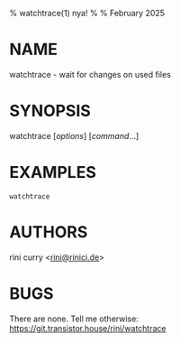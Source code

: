 % watchtrace(1) nya!
%
% February 2025

# NAME

watchtrace - wait for changes on used files

# SYNOPSIS

watchtrace \[*options*\] \[*command*...\]

# EXAMPLES

    watchtrace

# AUTHORS

rini curry \<rini@rinici.de\>

# BUGS

There are none. Tell me otherwise:  
https://git.transistor.house/rini/watchtrace
